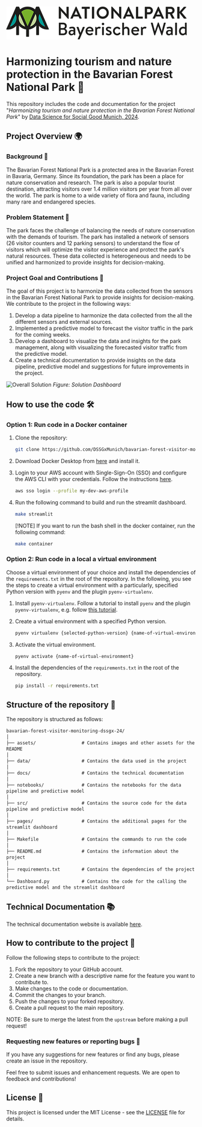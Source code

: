 ![Bavarian Forest Logo](assets/logo-bavarian-forest-national-park.png)
# Harmonizing tourism and nature protection in the Bavarian Forest National Park 🌲 

This repository includes the code and documentation for the project "*Harmonizing tourism and nature protection in the Bavarian Forest National Park*" by [Data Science for Social Good Munich, 2024](https://sites.google.com/view/dssgx-munich-2023/startseite).

## Project Overview 🌍 

### Background 📜

The Bavarian Forest National Park is a protected area in the Bavarian Forest in Bavaria, Germany. Since its foundation, the park has been a place for nature conservation and research. The park is also a popular tourist destination, attracting visitors over 1.4 million visitors per year from all over the world. The park is home to a wide variety of flora and fauna, including many rare and endangered species.

### Problem Statement 🎯

The park faces the challenge of balancing the needs of nature conservation with the demands of tourism. The park has installed a network of sensors (26 visitor counters and 12 parking sensors) to understand the flow of visitors which will optimize the visitor experience and protect the park's natural resources. These data collected is heterogeneous and needs to be unified and harmonized to provide insights for decision-making.

### Project Goal and Contributions 🚀

The goal of this project is to harmonize the data collected from the sensors in the Bavarian Forest National Park to provide insights for decision-making. 
We contribute to the project in the following ways:
1. Develop a data pipeline to harmonize the data collected from the all the different sensors and external sources.
2. Implemented a predictive model to forecast the visitor traffic in the park for the coming weeks.
3. Develop a dashboard to visualize the data and insights for the park management, along with visualizing the forecasted visitor traffic from the predictive model.
4. Create a technical documentation to provide insights on the data pipeline, predictive model and suggestions for future improvements in the project.

![Overall Solution](assets/overall-dashboard.gif)
_Figure: Solution Dashboard_

## How to use the code 🛠️

### Option 1: Run code in a Docker container

1. Clone the repository:
   ```bash
   git clone https://github.com/DSSGxMunich/bavarian-forest-visitor-monitoring-dssgx-24.git
    ```
2. Download Docker Desktop from [here](https://www.docker.com/products/docker-desktop/) and install it.

3. Login to your AWS account with Single-Sign-On (SSO) and configure the AWS CLI with your credentials. Follow the instructions [here](https://docs.aws.amazon.com/cli/latest/userguide/cli-configure-sso.html).
    ```bash
    aws sso login --profile my-dev-aws-profile
    ```

3. Run the following command to build and run the streamlit dashboard.
   ```bash
   make streamlit
   ```
    [!NOTE]  If you want to run the bash shell in the docker container, run the following command:
    ```bash
    make container
    ```


### Option 2: Run code in a local a virtual environment

Choose a virtual environment of your choice and install the dependencies of the `requirements.txt` in the root of the repository. In the following, you see the steps to create a virtual environment with a particularly, specified Python version with `pyenv` and the plugin `pyenv-virtualenv`.

1.  Install `pyenv-virtualenv`. Follow a tutorial to install `pyenv` and the plugin `pyenv-virtualenv`, e.g. follow [this tutorial](https://medium.com/@adocquin/mastering-python-virtual-environments-with-pyenv-and-pyenv-virtualenv-c4e017c0b173).

2. Create a virtual environment with a specified Python version.
    ```bash
    pyenv virtualenv {selected-python-version} {name-of-virtual-environment}
    ```
3. Activate the virtual environment.
    ```bash
    pyenv activate {name-of-virtual-environment}
    ```
4. Install the dependencies of the `requirements.txt` in the root of the repository.
    ```bash
    pip install -r requirements.txt
    ```
## Structure of the repository 📁

The repository is structured as follows:

```
bavarian-forest-visitor-monitoring-dssgx-24/
│
├── assets/                 # Contains images and other assets for the README
│
├── data/                   # Contains the data used in the project
│
├── docs/                   # Contains the technical documentation
│
├── notebooks/              # Contains the notebooks for the data pipeline and predictive model
│
├── src/                    # Contains the source code for the data pipeline and predictive model
│
├── pages/                  # Contains the additional pages for the streamlit dashboard
│
├── Makefile                # Contains the commands to run the code
│
├── README.md               # Contains the information about the project
│
├── requirements.txt        # Contains the dependencies of the project
│
└── Dashboard.py            # Contains the code for the calling the predictive model and the streamlit dashboard
```

## Technical Documentation 📚

The technical documentation website is available [here](https://dssgxmunich.github.io/bavarian-forest-visitor-monitoring-dssgx-24/). 

## How to contribute to the project 🤝

Follow the following steps to contribute to the project:

1. Fork the repository to your GitHub account.
2. Create a new branch with a descriptive name for the feature you want to contribute to.
3. Make changes to the code or documentation.
4. Commit the changes to your branch.
5. Push the changes to your forked repository.
6. Create a pull request to the main repository.

NOTE: Be sure to merge the latest from the `upstream` before making a pull request!

### Requesting new features or reporting bugs 🐞

If you have any suggestions for new features or find any bugs, please create an issue in the repository.

Feel free to submit issues and enhancement requests. We are open to feedback and contributions!

## License 📝

This project is licensed under the MIT License - see the [LICENSE](LICENSE) file for details.


